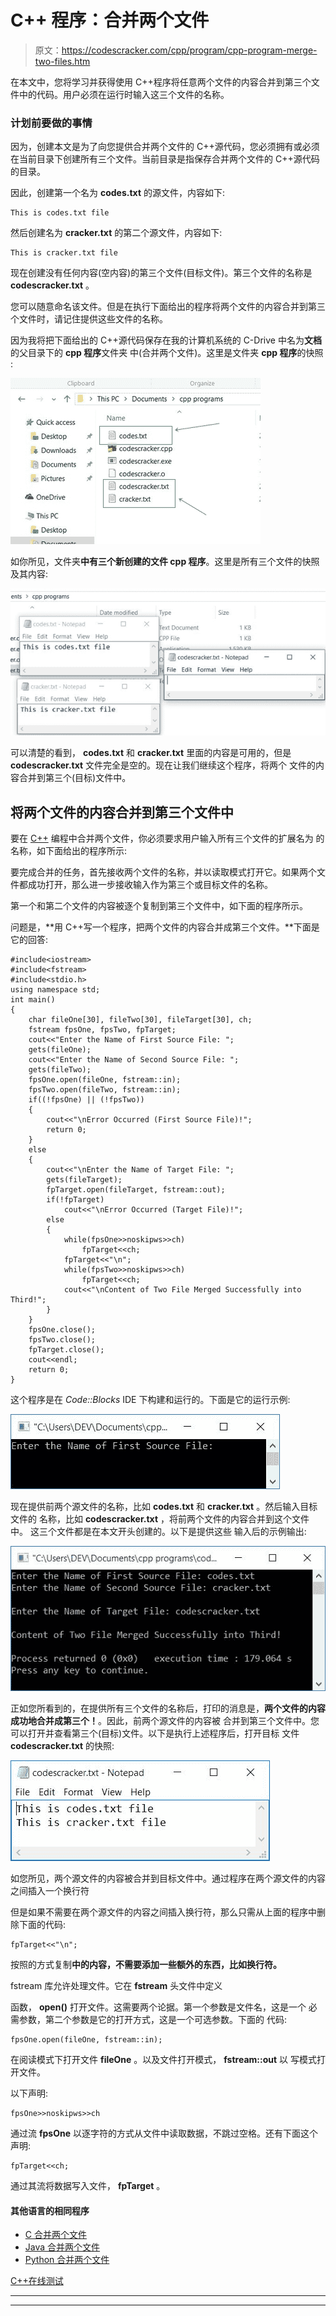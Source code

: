 # C++ 程序：合并两个文件

> 原文：<https://codescracker.com/cpp/program/cpp-program-merge-two-files.htm>

在本文中，您将学习并获得使用 C++程序将任意两个文件的内容合并到第三个文件中的代码。用户必须在运行时输入这三个文件的名称。

### 计划前要做的事情

因为，创建本文是为了向您提供合并两个文件的 C++源代码，您必须拥有或必须在当前目录下创建所有三个文件。当前目录是指保存合并两个文件的 C++源代码的目录。

因此，创建第一个名为 **codes.txt** 的源文件，内容如下:

```
This is codes.txt file
```

然后创建名为 **cracker.txt** 的第二个源文件，内容如下:

```
This is cracker.txt file
```

现在创建没有任何内容(空内容)的第三个文件(目标文件)。第三个文件的名称是 **codescracker.txt** 。

您可以随意命名该文件。但是在执行下面给出的程序将两个文件的内容合并到第三个文件时，请记住提供这些文件的名称。

因为我将把下面给出的 C++源代码保存在我的计算机系统的 C-Drive 中名为**文档**的父目录下的 **cpp 程序**文件夹 中(合并两个文件)。这里是文件夹 **cpp 程序**的快照 :

![merge two files c++](img/f4fcdfa8bfd8804ce4bd5dcc45bcaa09.png)

如你所见，文件夹**中有三个新创建的文件 cpp 程序**。这里是所有三个文件的快照 及其内容:

![merge content of two files into third c++](img/4eb5e93b2e80a06334b3f735d8124493.png)

可以清楚的看到， **codes.txt** 和 **cracker.txt** 里面的内容是可用的，但是 **codescracker.txt** 文件完全是空的。现在让我们继续这个程序，将两个 文件的内容合并到第三个(目标)文件中。

## 将两个文件的内容合并到第三个文件中

要在 [C++](/cpp/index.htm) 编程中合并两个文件，你必须要求用户输入所有三个文件的扩展名为 的名称，如下面给出的程序所示:

要完成合并的任务，首先接收两个文件的名称，并以读取模式打开它。如果两个文件都成功打开，那么进一步接收输入作为第三个或目标文件的名称。

第一个和第二个文件的内容被逐个复制到第三个文件中，如下面的程序所示。

问题是，**用 C++写一个程序，把两个文件的内容合并成第三个文件。**下面是 它的回答:

```
#include<iostream>
#include<fstream>
#include<stdio.h>
using namespace std;
int main()
{
    char fileOne[30], fileTwo[30], fileTarget[30], ch;
    fstream fpsOne, fpsTwo, fpTarget;
    cout<<"Enter the Name of First Source File: ";
    gets(fileOne);
    cout<<"Enter the Name of Second Source File: ";
    gets(fileTwo);
    fpsOne.open(fileOne, fstream::in);
    fpsTwo.open(fileTwo, fstream::in);
    if((!fpsOne) || (!fpsTwo))
    {
        cout<<"\nError Occurred (First Source File)!";
        return 0;
    }
    else
    {
        cout<<"\nEnter the Name of Target File: ";
        gets(fileTarget);
        fpTarget.open(fileTarget, fstream::out);
        if(!fpTarget)
            cout<<"\nError Occurred (Target File)!";
        else
        {
            while(fpsOne>>noskipws>>ch)
                fpTarget<<ch;
            fpTarget<<"\n";
            while(fpsTwo>>noskipws>>ch)
                fpTarget<<ch;
            cout<<"\nContent of Two File Merged Successfully into Third!";
        }
    }
    fpsOne.close();
    fpsTwo.close();
    fpTarget.close();
    cout<<endl;
    return 0;
}
```

这个程序是在 *Code::Blocks* IDE 下构建和运行的。下面是它的运行示例:

![C++ program to merge two files](img/fcbb5942c13a3ea048258265a1459006.png)

现在提供前两个源文件的名称，比如 **codes.txt** 和 **cracker.txt** 。然后输入目标文件的 名称，比如 **codescracker.txt** ，将前两个文件的内容合并到这个文件中。 这三个文件都是在本文开头创建的。以下是提供这些 输入后的示例输出:

![merge two files into third file c++](img/a22eb3d1f82ad9a7347884569480bd72.png)

正如您所看到的，在提供所有三个文件的名称后，打印的消息是，**两个文件的内容成功地合并成第三个！**。因此，前两个源文件的内容被 合并到第三个文件中。您可以打开并查看第三个(目标)文件。以下是执行上述程序后，打开目标 文件 **codescracker.txt** 的快照:

![c++ merge two files](img/c96b086b6568cd5c46525513f3a4decf.png)

如您所见，两个源文件的内容被合并到目标文件中。通过程序在两个源文件的内容之间插入一个换行符

但是如果不需要在两个源文件的内容之间插入换行符，那么只需从上面的程序中删除下面的代码:

```
fpTarget<<"\n";
```

按照的方式复制**中的内容，不需要添加一些额外的东西，比如换行符。**

fstream 库允许处理文件。它在 **fstream** 头文件中定义

函数， **open()** 打开文件。这需要两个论据。第一个参数是文件名，这是一个 必需参数，第二个参数是它的打开方式，这是一个可选参数。下面的 代码:

```
fpsOne.open(fileOne, fstream::in);
```

在阅读模式下打开文件 **fileOne** 。以及文件打开模式， **fstream::out** 以 写模式打开文件。

以下声明:

```
fpsOne>>noskipws>>ch
```

通过流 **fpsOne** 以逐字符的方式从文件中读取数据，不跳过空格。还有下面这个 声明:

```
fpTarget<<ch;
```

通过其流将数据写入文件， **fpTarget** 。

#### 其他语言的相同程序

*   [C 合并两个文件](/c/program/c-program-merge-two-files.htm)
*   [Java 合并两个文件](/java/program/java-program-merge-two-files.htm)
*   [Python 合并两个文件](/python/program/python-program-merge-two-files.htm)

[C++在线测试](/exam/showtest.php?subid=3)

* * *

* * *